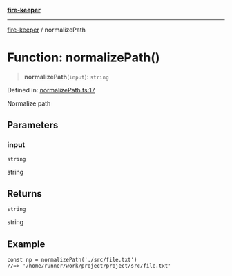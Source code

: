 [**fire-keeper**](../README.md)

***

[fire-keeper](../README.md) / normalizePath

# Function: normalizePath()

> **normalizePath**(`input`): `string`

Defined in: [normalizePath.ts:17](https://github.com/phonowell/fire-keeper/blob/main/src/normalizePath.ts#L17)

Normalize path

## Parameters

### input

`string`

string

## Returns

`string`

string

## Example

```
const np = normalizePath('./src/file.txt')
//=> '/home/runner/work/project/project/src/file.txt'
```
